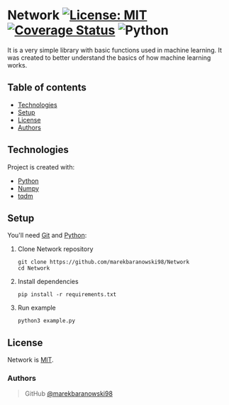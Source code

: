 # Network [![License: MIT](https://img.shields.io/badge/License-MIT-yellow.svg)](https://opensource.org/licenses/MIT) [![Coverage Status](https://coveralls.io/repos/github/marekbaranowski98/Network/badge.svg?branch=main)](https://coveralls.io/github/marekbaranowski98/Network?branch=main) ![Python](https://img.shields.io/badge/python-3.9%20%7C%203.10%20%7C%203.11-blue.svg)

It is a very simple library with basic functions used in machine learning. It was created to better understand the basics of how machine learning works.

## Table of contents
* [Technologies](#technologies)
* [Setup](#setup)
* [License](#license)
* [Authors](#authors)

## Technologies
Project is created with:
* [Python](https://www.python.org)
* [Numpy](https://numpy.org)
* [tqdm](https://github.com/tqdm/tqdm)


## Setup
You'll need [Git](https://git-scm.com) and [Python](https://www.python.org/):

1.  Clone Network repository

    ```shell script
    git clone https://github.com/marekbaranowski98/Network
    cd Network
    ```
    
1.  Install dependencies
    
    ```shell script
    pip install -r requirements.txt
    ```

1.  Run example

    ```shell script
    python3 example.py
    ```

## License
Network is [MIT](LICENSE).

### Authors
> GitHub [@marekbaranowski98](https://github.com/marekbaranowski98)
